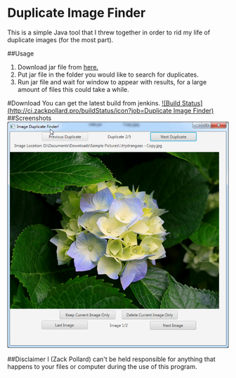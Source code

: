# Duplicate Image Finder
This is a simple Java tool that I threw together in order to rid my life of duplicate images (for the most part).

##Usage
1. Download jar file from [here.](http://ci.zackpollard.pro/job/Duplicate%20Image%20Finder/lastBuild/pro.zackpollard.duplicateimagefinder$DuplicateImageFinder/artifact/pro.zackpollard.duplicateimagefinder/DuplicateImageFinder/1.0-SNAPSHOT/DuplicateImageFinder-1.0-SNAPSHOT.jar)
2. Put jar file in the folder you would like to search for duplicates.
3. Run jar file and wait for window to appear with results, for a large amount of files this could take a while.

#Download
You can get the latest build from jenkins.
[![Build Status](http://ci.zackpollard.pro/buildStatus/icon?job=Duplicate Image Finder)](http://ci.zackpollard.pro/job/Duplicate%20Image%20Finder/)
##Screenshots
![Screenshot of Interface](https://raw.githubusercontent.com/zackpollard/DuplicateImageFinder/master/screenshots/Main%20Interface.png)

##Disclaimer
I (Zack Pollard) can't be held responsible for anything that happens to your files or computer during the use of this program.
